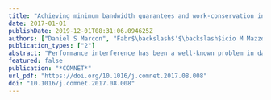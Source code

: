 ```yaml
---
title: "Achieving minimum bandwidth guarantees and work-conservation in large-scale, SDN-based datacenter networks"
date: 2017-01-01
publishDate: 2019-12-01T08:31:06.094625Z
authors: ["Daniel S Marcon", "Fabr$\backslash$'$\backslash$icio M Mazzola", "Marinho P Barcellos"]
publication_types: ["2"]
abstract: "Performance interference has been a well-known problem in datacenters and one that remains a constant topic of discussion in the literature. Software-Defined Networking (SDN) may enable the development of a robust solution for interference, as it allows dynamic control over resources through programmable in- terfaces and flow-based management. However, to date, the scalability of existing SDN-based approaches is limited, because of the number of entries required in flow tables and delays introduced. In this paper, we propose Predictor, a scheme to scalably address performance interference in SDN-based datacenter networks (DCNs), providing minimum bandwidth guarantees for applications and work-conservation for providers. Two novel SDN-based algorithms are proposed to address performance interference. Scalability is improved in Predictor as follows: first, it minimizes flow table size by controlling flows at application- level ; second, it reduces flow setup time by proactively installing rules in switches. We conducted an extensive evaluation, in which we verify that Predictor provides ( i ) guaranteed and predictable network performance for applications and their tenants; ( ii ) work-conserving sharing for providers; and ( iii ) sig- nificant improvements over DevoFlow (the state-of-the-art SDN-based proposal for DCNs), reducing flow table size (up to 94%) and having similar controller load and flow setup time."
featured: false
publication: "*COMNET*"
url_pdf: "https://doi.org/10.1016/j.comnet.2017.08.008"
doi: "10.1016/j.comnet.2017.08.008"
---
```


